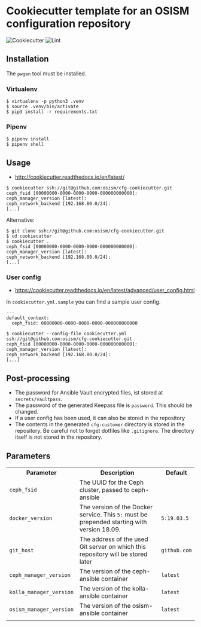 # Cookiecutter template for an OSISM configuration repository

![Cookiecutter](https://github.com/osism/cfg-cookiecutter/workflows/Cookiecutter/badge.svg)
![Lint](https://github.com/osism/cfg-cookiecutter/workflows/Lint/badge.svg)

## Installation

The `pwgen` tool must be installed.

### Virtualenv

```
$ virtualenv -p python3 .venv
$ source .venv/bin/activate
$ pip3 install -r requirements.txt
```

### Pipenv

```
$ pipenv install
$ pipenv shell
```

## Usage

* http://cookiecutter.readthedocs.io/en/latest/

```
$ cookiecutter ssh://git@github.com:osism/cfg-cookiecutter.git
ceph_fsid [00000000-0000-0000-0000-000000000000]:
ceph_manager_version [latest]:
ceph_network_backend [192.168.80.0/24]:
[...]
```

Alternative:

```
$ git clone ssh://git@github.com:osism/cfg-cookiecutter.git
$ cd cookiecutter
$ cookiecutter .
ceph_fsid [00000000-0000-0000-0000-000000000000]:
ceph_manager_version [latest]:
ceph_network_backend [192.168.80.0/24]:
[...]
```

### User config

* https://cookiecutter.readthedocs.io/en/latest/advanced/user_config.html

In ``cookiecutter.yml.sample`` you can find a sample user config.

```
---
default_context:
  ceph_fsid: 00000000-0000-0000-0000-000000000000
```

```
$ cookiecutter --config-file cookiecutter.yml ssh://git@github.com:osism/cfg-cookiecutter.git
ceph_fsid [00000000-0000-0000-0000-000000000000]:
ceph_manager_version [latest]:
ceph_network_backend [192.168.80.0/24]:
[...]
```

## Post-processing

* The password for Ansible Vault encrypted files, ist stored at ``secrets/vaultpass``.
* The password of the generated Keepass file is ``password``. This should be changed.
* If a user config has been used, it can also be stored in the repository
* The contents in the generated ``cfg-customer`` directory is stored in the repository.
  Be careful not to forget dotfiles like ``.gitignore``. The directory itself is not
  stored in the repository.

## Parameters

<table>
  <tr>
    <th>Parameter</th>
    <th>Description</th>
    <th>Default</th>
  </tr>
  <tr>
    <td><code>ceph_fsid</code></td>
    <td>The UUID for the Ceph cluster, passed to ceph-ansible</td>
    <td></td>
  </tr>
  <tr>
    <td><code>docker_version</code></td>
    <td>The version of the Docker service. This <code>5:</code> must be prepended starting with version 18.09.</td>
    <td><code>5:19.03.5</code></td>
  </tr>
  <tr>
    <td><code>git_host</code></td>
    <td>The address of the used Git server on which this repository will be stored later</td>
    <td><code>github.com</code></td>
  </tr>
  <tr>
    <td><code>ceph_manager_version</code></td>
    <td>The version of the ceph-ansible container</td>
    <td><code>latest</code></td>
  </tr>
  <tr>
    <td><code>kolla_manager_version</code></td>
    <td>The version of the kolla-ansible container</td>
    <td><code>latest</code></td>
  </tr>
  <tr>
    <td><code>osism_manager_version</code></td>
    <td>The version of the osism-ansible container</td>
    <td><code>latest</code></td>
  </tr>
  <tr>
    <td></td>
    <td></td>
    <td></td>
  </tr>
</table>

